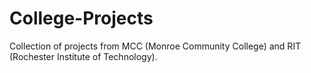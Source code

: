 # College-Projects
Collection of projects from MCC (Monroe Community College) and RIT (Rochester Institute of Technology).
